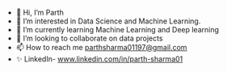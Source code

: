 - 👋 Hi, I’m Parth
- 👀 I’m interested in Data Science and Machine Learning.
- 🌱 I’m currently learning Machine Learning and Deep learning
- 💞️ I’m looking to collaborate on data projects
- 📫 How to reach me parthsharma01197@gmail.com
- ✨ LinkedIn- www.linkedin.com/in/parth-sharma01

<!---
ParthSharma1197/ParthSharma1197 is a ✨ special ✨ repository because its `README.md` (this file) appears on your GitHub profile.
You can click the Preview link to take a look at your changes.
--->
